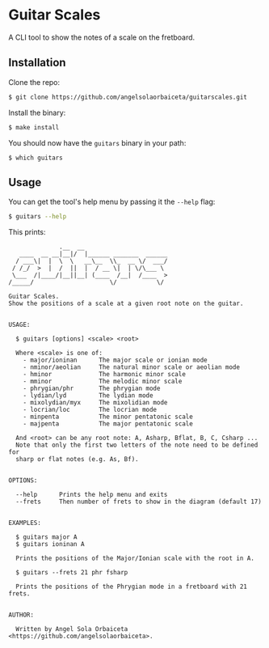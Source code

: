 # Guitar Scales

A CLI tool to show the notes of a scale on the fretboard.

## Installation

Clone the repo:

```bash
$ git clone https://github.com/angelsolaorbaiceta/guitarscales.git
```

Install the binary:

```bash
$ make install
```

You should now have the `guitars` binary in your path:

```
$ which guitars
```

## Usage

You can get the tool's help menu by passing it the `--help` flag:

```bash
$ guitars --help
```

This prints:

```
              .__  __
   ____  __ __|__|/  |______ _______  ______
  / ___\|  |  \  \   __\__  \\_  __ \/  ___/
 / /_/  >  |  /  ||  |  / __ \|  | \/\___ \
 \___  /|____/|__||__| (____  /__|  /____  >
/_____/                     \/           \/

Guitar Scales.
Show the positions of a scale at a given root note on the guitar.


USAGE:

  $ guitars [options] <scale> <root>

  Where <scale> is one of:
    - major/ioninan      The major scale or ionian mode
    - nminor/aeolian     The natural minor scale or aeolian mode
    - hminor             The harmonic minor scale
    - mminor             The melodic minor scale
    - phrygian/phr       The phrygian mode
    - lydian/lyd         The lydian mode
    - mixolydian/myx     The mixolidian mode
    - locrian/loc        The locrian mode
    - minpenta           The minor pentatonic scale
    - majpenta           The major pentatonic scale

  And <root> can be any root note: A, Asharp, Bflat, B, C, Csharp ...
  Note that only the first two letters of the note need to be defined for
  sharp or flat notes (e.g. As, Bf).


OPTIONS:

  --help      Prints the help menu and exits
  --frets     Then number of frets to show in the diagram (default 17)


EXAMPLES:

  $ guitars major A
  $ guitars ioninan A

  Prints the positions of the Major/Ionian scale with the root in A.

  $ guitars --frets 21 phr fsharp

  Prints the positions of the Phrygian mode in a fretboard with 21 frets.


AUTHOR:

  Written by Angel Sola Orbaiceta <https://github.com/angelsolaorbaiceta>.
```
